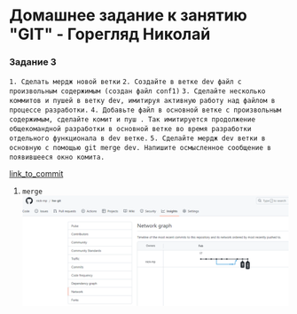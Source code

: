 # Домашнее задание к занятию "GIT" - Горегляд Николай

### Задание 3

`1. Сделать мердж новой ветки`
`2. Создайте в ветке dev файл с произвольным содержимым (создан файл conf1)`
`3. Сделайте несколько коммитов и пушей в ветку dev, имитируя активную работу над файлом в процессе разработки.`
`4. Добавьте файл в основной ветке с произвольным содержимым, сделайте комит и пуш . Так имитируется продолжение общекомандной разработки в основной ветке во время разработки отдельного функционала в dev ветке.`
`5. Сделайте мердж dev ветки в основную с помощью git merge dev. Напишите осмысленное сообщение в появившееся окно комита.`

[link_to_commit](https://github.com/nick-mp/hw-git/commit/55a1c01962894318f681235314ac58fc29f5dfa6)

1. `merge`
   ![merge](https://github.com/nick-mp/hw-git/blob/main/network%20graf.png)
